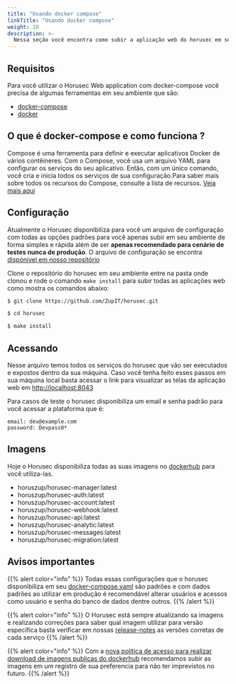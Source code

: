 ```yaml
---
title: "Usando docker compose"
linkTitle: "Usando docker compose"
weight: 10
description: >-
  Nessa seção você encontra como subir a aplicação web do horusec em seu ambiente usando docker-compose
---
```



## **Requisitos**
Para você utilizar o Horusec Web application com docker-compose você precisa de algumas ferramentas em seu ambiente que são:
* [docker-compose](https://docs.docker.com/compose/install/)
* [docker](https://docs.docker.com/get-docker/)

## **O que é docker-compose e como funciona ?**
Compose é uma ferramenta para definir e executar aplicativos Docker de vários contêineres. Com o Compose, você usa um arquivo YAML para configurar os serviços do seu aplicativo. Então, com um único comando, você cria e inicia todos os serviços de sua configuração.Para saber mais sobre todos os recursos do Compose, consulte a lista de recursos. [Veja mais aqui](https://docs.docker.com/compose/)

## **Configuração**
Atualmente o Horusec disponibiliza para você um arquivo de configuração com todas as opções padrões para você apenas subir em seu ambiente de forma simples e rápida além de ser **apenas recomendado para cenário de testes nunca de produção**. O arquivo de configuração se encontra [dispónivel em nosso repositório](https://github.com/ZupIT/horusec/blob/master/deployments/docker-compose.yaml)

Clone o repositório do horusec em seu ambiente entre na pasta onde clonou e rode o comando `make install` para subir todas as aplicações web como mostra os comandos abaixo:
```bash
$ git clone https://github.com/ZupIT/horusec.git

$ cd horusec

$ make install
```


## **Acessando**
Nesse arquivo temos todos os serviços do horusec que vão ser executados e expostos dentro da sua máquina.
Caso você tenha feito esses passos em sua máquina local basta acessar o link para visualizar as telas da aplicação web em [http://localhost:8043](http://localhost:8043)

Para casos de teste o horusec disponibiliza um email e senha padrão para você acessar a plataforma que é:
```text
email: dev@example.com
password: Devpass0*
```

## **Imagens**
Hoje o Horusec disponibiliza todas as suas imagens no [dockerhub](https://hub.docker.com/u/horuszup) para você utiliza-las.

* horuszup/horusec-manager:latest
* horuszup/horusec-auth:latest
* horuszup/horusec-account:latest
* horuszup/horusec-webhook:latest
* horuszup/horusec-api:latest
* horuszup/horusec-analytic:latest
* horuszup/horusec-messages:latest
* horuszup/horusec-migration:latest

## **Avisos importantes**

{{% alert color="info" %}}
Todas essas configurações que o horusec disponibiliza em seu [docker-compose.yaml](https://github.com/ZupIT/horusec/blob/master/deployments/docker-compose.yaml) são padrões e com dados padrões ao utilizar em produção é recomendável alterar usuários e acessos como usuário e senha do banco de dados dentre outros.
{{% /alert %}}

{{% alert color="info" %}}
O Horusec está sempre atualizando sa imagens e realizando correções para saber qual imagem utilizar para versão específica basta verificar em nossas [release-notes](https://github.com/ZupIT/horusec/releases) as versões corretas de cada serviço
{{% /alert %}}

{{% alert color="info" %}}
Com a [nova política de acesso para realizar download de imagens publicas do dockerhub](https://docs.docker.com/docker-hub/download-rate-limit/) recomendamos subir as imagens em um registro de sua preferencia para não ter imprevistos no futuro.
{{% /alert %}}
